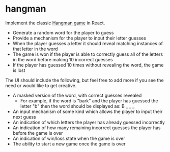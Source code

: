 
# hangman

Implement the classic [Hangman
game](<https://en.wikipedia.org/wiki/Hangman_(game)>) in React.

- Generate a random word for the player to guess
- Provide a mechanism for the player to input their letter guesses
- When the player guesses a letter it should reveal matching instances of
  that letter in the word
- The game is won if the player is able to correctly guess all of the letters
  in the word before making 10 incorrect guesses
- If the player has guessed 10 times without revealing the word, the game is
  lost

The UI should include the following, but feel free to add more if you see the
need or would like to get creative.

- A masked version of the word, with correct guesses revealed
  - For example, if the word is "bark" and the player has guessed the
    letter "b" then the word should be displayed as: B _ _ _
- An input mechanism of some kind which allows the player to input their next guess
- An indication of which letters the player has already guessed incorrectly
- An indication of how many remaining incorrect guesses the player has before
  the game is over
- An indication of win/loss state when the game is over
- The ability to start a new game once the game is over
